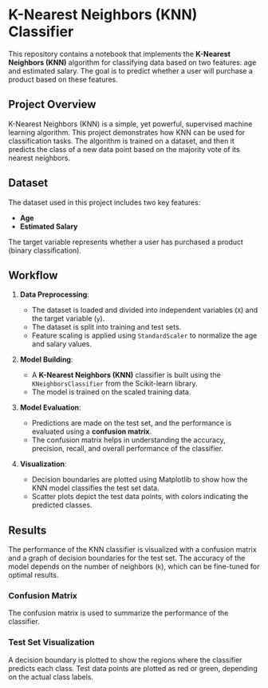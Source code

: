 # K-Nearest Neighbors (KNN) Classifier

This repository contains a notebook that implements the **K-Nearest Neighbors (KNN)** algorithm for classifying data based on two features: age and estimated salary. The goal is to predict whether a user will purchase a product based on these features.

## Project Overview

K-Nearest Neighbors (KNN) is a simple, yet powerful, supervised machine learning algorithm. This project demonstrates how KNN can be used for classification tasks. The algorithm is trained on a dataset, and then it predicts the class of a new data point based on the majority vote of its nearest neighbors.

## Dataset

The dataset used in this project includes two key features:
- **Age**
- **Estimated Salary**

The target variable represents whether a user has purchased a product (binary classification).

## Workflow

1. **Data Preprocessing**:
   - The dataset is loaded and divided into independent variables (`X`) and the target variable (`y`).
   - The dataset is split into training and test sets.
   - Feature scaling is applied using `StandardScaler` to normalize the age and salary values.

2. **Model Building**:
   - A **K-Nearest Neighbors (KNN)** classifier is built using the `KNeighborsClassifier` from the Scikit-learn library.
   - The model is trained on the scaled training data.

3. **Model Evaluation**:
   - Predictions are made on the test set, and the performance is evaluated using a **confusion matrix**.
   - The confusion matrix helps in understanding the accuracy, precision, recall, and overall performance of the classifier.

4. **Visualization**:
   - Decision boundaries are plotted using Matplotlib to show how the KNN model classifies the test set data.
   - Scatter plots depict the test data points, with colors indicating the predicted classes.

## Results

The performance of the KNN classifier is visualized with a confusion matrix and a graph of decision boundaries for the test set. The accuracy of the model depends on the number of neighbors (`k`), which can be fine-tuned for optimal results.

### Confusion Matrix
The confusion matrix is used to summarize the performance of the classifier.

### Test Set Visualization
A decision boundary is plotted to show the regions where the classifier predicts each class. Test data points are plotted as red or green, depending on the actual class labels.


